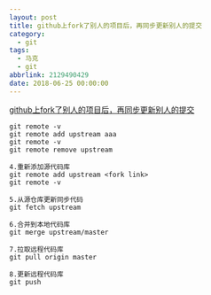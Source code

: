 ```yaml
---
layout: post
title: github上fork了别人的项目后，再同步更新别人的提交
category: 
  - git
tags: 
  - 马克 
  - git
abbrlink: 2129490429
date: 2018-06-25 00:00:00
---
```


[github上fork了别人的项目后，再同步更新别人的提交](https://blog.csdn.net/qq1332479771/article/details/56087333)


	
	git remote -v
	git remote add upstream aaa
	git remote -v
	git remote remove upstream

	4.重新添加源代码库
	git remote add upstream <fork link>
	git remote -v

	5.从源仓库更新同步代码
	git fetch upstream

	6.合并到本地代码库
	git merge upstream/master

	7.拉取远程代码库
	git pull origin master

	8.更新远程代码库
	git push 
